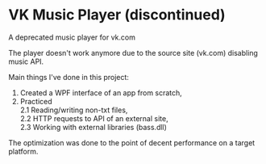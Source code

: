 # VK Music Player (discontinued)

A deprecated music player for vk.com

The player doesn't work anymore due to the source site (vk.com) disabling music API.

Main things I've done in this project:
1. Created a WPF interface of an app from scratch,
2. Practiced  
2.1 Reading/writing non-txt files,  
2.2 HTTP requests to API of an external site,  
2.3 Working with external libraries (bass.dll)  

The optimization was done to the point of decent performance on a target platform.
